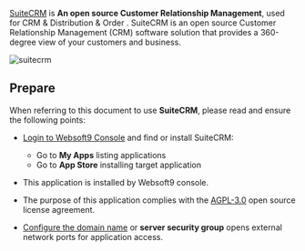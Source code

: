 [SuiteCRM](https://suitecrm.com/) is **An open source Customer Relationship Management**, used for CRM & Distribution & Order . SuiteCRM is an open source Customer Relationship Management (CRM) software solution that provides a 360-degree view of your customers and business.


![suitecrm](http://libs.websoft9.com/Websoft9/DocsPicture/zh/suitecrm/suitecrm-backend-websoft9.png)


## Prepare

When referring to this document to use **SuiteCRM**, please read and ensure the following points:

- [Login to Websoft9 Console](./login-console) and find or install SuiteCRM:
  - Go to **My Apps** listing applications 
  - Go to **App Store** installing target application

- This application is installed by Websoft9 console.


- The purpose of this application complies with the [AGPL-3.0](https://opensource.org/licenses/AGPL-3.0) open source license agreement.


- [Configure the domain name](./domain-set) or **server security group** opens external network ports for application access.